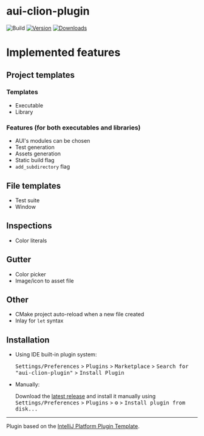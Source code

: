 # aui-clion-plugin

![Build](https://github.com/Alex2772/aui-clion-plugin/workflows/Build/badge.svg)
[![Version](https://img.shields.io/jetbrains/plugin/v/PLUGIN_ID.svg)](https://plugins.jetbrains.com/plugin/PLUGIN_ID)
[![Downloads](https://img.shields.io/jetbrains/plugin/d/PLUGIN_ID.svg)](https://plugins.jetbrains.com/plugin/PLUGIN_ID)

<!-- Plugin description -->

# Implemented features

## Project templates

### Templates

- Executable
- Library

### Features (for both executables and libraries)
- AUI's modules can be chosen
- Test generation
- Assets generation
- Static build flag
- `add_subdirectory` flag


## File templates
- Test suite
- Window

## Inspections
- Color literals

## Gutter
- Color picker
- Image/icon to asset file

## Other
- CMake project auto-reload when a new file created
- Inlay for `let` syntax

<!-- Plugin description end -->

## Installation

- Using IDE built-in plugin system:
  
  <kbd>Settings/Preferences</kbd> > <kbd>Plugins</kbd> > <kbd>Marketplace</kbd> > <kbd>Search for "aui-clion-plugin"</kbd> >
  <kbd>Install Plugin</kbd>
  
- Manually:

  Download the [latest release](https://github.com/Alex2772/aui-clion-plugin/releases/latest) and install it manually using
  <kbd>Settings/Preferences</kbd> > <kbd>Plugins</kbd> > <kbd>⚙️</kbd> > <kbd>Install plugin from disk...</kbd>


---
Plugin based on the [IntelliJ Platform Plugin Template][template].

[template]: https://github.com/JetBrains/intellij-platform-plugin-template
